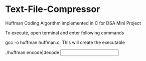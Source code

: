# Text-File-Compressor
Huffman Coding Algorithm implemented in C for DSA Mini Project

To execute, open terminal and enter following commands

gcc -o huffman huffman.c, This will create the executable

./huffman encode|decode <input filename> <output file name>
